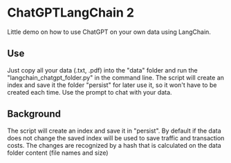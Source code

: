 # ChatGPTLangChain 2
Little demo on how to use ChatGPT on your own data using LangChain.

## Use
Just copy all your data (.txt, .pdf) into the "data" folder and run the "langchain_chatgpt_folder.py" in the command line. The script will create an index and save it the folder "persist" for later use it, so it won't have to be created each time. Use the prompt to chat with your data.

## Background
The script will create an index and save it in "persist". By default if the data does not change the saved index will be used to save traffic and transaction costs. The changes are recognized by a hash that is calculated on the data folder content (file names and size)
